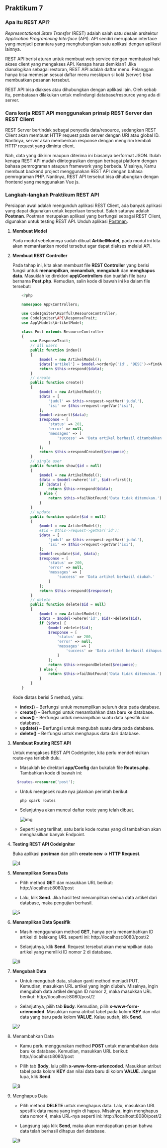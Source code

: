 
## Praktikum 7

### Apa itu REST API?

_Representational State Transfer_ (REST) adalah salah satu desain arsitektur _Application Programming Interface_ (API). API sendiri merupakan interface yang menjadi perantara yang menghubungkan satu aplikasi dengan aplikasi lainnya.

REST API berisi aturan untuk membuat web service dengan membatasi hak akses client yang mengakses API. Kenapa harus demikian? Jika dianalogikan sebagai restoran, REST API adalah daftar menu. Pelanggan hanya bisa memesan sesuai daftar menu meskipun si koki (server) bisa membuatkan pesanan tersebut.

REST API bisa diakses atau dihubungkan dengan aplikasi lain. Oleh sebab itu, pembatasan dilakukan untuk melindungi database/resource yang ada di server.

### Cara kerja REST API menggunakan prinsip REST Server dan REST Client

REST Server bertindak sebagai penyedia data/resource, sedangkan REST Client akan membuat HTTP request pada server dengan URI atau global ID. Nantinya, server akan memberikan response dengan mengirim kembali HTTP request yang diminta client.

Nah, data yang dikirim maupun diterima ini biasanya berformat JSON. Itulah kenapa REST API mudah diintegrasikan dengan berbagai platform dengan bahasa pemrograman ataupun framework yang berbeda. Misalnya, Kamu membuat backend project menggunakan REST API dengan bahasa pemrograman PHP. Nantinya, REST API tersebut bisa dihubungkan dengan frontend yang menggunakan Vue js.

### Langkah-langkah Praktikum REST API

Persiapan awal adalah mengunduh aplikasi REST Client, ada banyak aplikasi yang dapat digunakan untuk keperluan tersebut. Salah satunya adalah **Postman**. Postman merupakan aplikasi yang berfungsi sebagai REST Client, digunakan untuk testing REST API. Unduh aplikasi [Postman](https://www.postman.com/downloads/).

1. **Membuat Model**

   Pada modul sebelumnya sudah dibuat **ArtikelModel**, pada modul ini kita akan memanfaatkan model tersebut agar dapat diakses melalui API.

2. **Membuat REST Controller**

   Pada tahap ini, kita akan membuat file **REST Controller** yang berisi fungsi untuk **menampilkan**, **menambah**, **mengubah** dan **menghapus data**. Masuklah ke direktori **app\Controllers** dan buatlah file baru bernama **Post.php**. Kemudian, salin kode di bawah ini ke dalam file tersebut:

   ```php
       <?php

       namespace App\Controllers;

       use CodeIgniter\RESTful\ResourceController;
       use CodeIgniter\API\ResponseTrait;
       use App\Models\ArtikelModel;

       class Post extends ResourceController
       {
           use ResponseTrait;
           // all users
           public function index()
           {
               $model = new ArtikelModel();
               $data['artikel'] = $model->orderBy('id', 'DESC')->findAll();
               return $this->respond($data);
           }
           // create
           public function create()
           {
               $model = new ArtikelModel();
               $data = [
                   'judul' => $this->request->getVar('judul'),
                   'isi' => $this->request->getVar('isi'),
               ];
               $model->insert($data);
               $response = [
                   'status' => 201,
                   'error' => null,
                   'messages' => [
                       'success' => 'Data artikel berhasil ditambahkan.'
                   ]
               ];
               return $this->respondCreated($response);
           }
           // single user
           public function show($id = null)
           {
               $model = new ArtikelModel();
               $data = $model->where('id', $id)->first();
               if ($data) {
                   return $this->respond($data);
               } else {
                   return $this->failNotFound('Data tidak ditemukan.');
               }
           }
           // update
           public function update($id = null)
           {
               $model = new ArtikelModel();
               #$id = $this->request->getVar('id');
               $data = [
                   'judul' => $this->request->getVar('judul'),
                   'isi' => $this->request->getVar('isi'),
               ];
               $model->update($id, $data);
               $response = [
                   'status' => 200,
                   'error' => null,
                   'messages' => [
                       'success' => 'Data artikel berhasil diubah.'
                   ]
               ];
               return $this->respond($response);
           }
           // delete
           public function delete($id = null)
           {
               $model = new ArtikelModel();
               $data = $model->where('id', $id)->delete($id);
               if ($data) {
                   $model->delete($id);
                   $response = [
                       'status' => 200,
                       'error' => null,
                       'messages' => [
                           'success' => 'Data artikel berhasil dihapus.'
                       ]
                   ];
                   return $this->respondDeleted($response);
               } else {
                   return $this->failNotFound('Data tidak ditemukan.');
               }
           }
       }
   ```

   Kode diatas berisi 5 method, yaitu:

   - **index()** – Berfungsi untuk menampilkan seluruh data pada database.
   - **create()** – Berfungsi untuk menambahkan data baru ke database.
   - **show()** – Berfungsi untuk menampilkan suatu data spesifik dari database.
   - **update()** – Berfungsi untuk mengubah suatu data pada database.
   - **delete()** – Berfungsi untuk menghapus data dari database.

3. **Membuat Routing REST API**

   Untuk mengakses REST API CodeIgniter, kita perlu mendefinisikan route-nya terlebih dulu.

   - Masuklah ke direktori **app/Config** dan bukalah file **Routes.php**. Tambahkan kode di bawah ini:

   ```php
     $routes->resource('post');
   ```

   - Untuk mengecek route nya jalankan perintah berikut:

     ```
     php spark routes
     ```

   - Selanjutnya akan muncul daftar route yang telah dibuat.

     ![img]()

   - Seperti yang terlihat, satu baris kode routes yang di tambahkan akan menghasilkan banyak Endpoint.

4. **Testing REST API CodeIgniter**

   Buka aplikasi **postman** dan pilih **create new → HTTP Request**.

   ![4]()
5. **Menampilkan Semua Data**

   - Pilih method **GET** dan masukkan URL berikut: http://localhost:8080/post

   - Lalu, klik **Send**. Jika hasil test menampilkan semua data artikel dari database, maka pengujian berhasil.

   ![5]()

6. **Menampilkan Data Spesifik**

   - Masih menggunakan method **GET**, hanya perlu menambahkan ID artikel di belakang URL seperti ini: http://localhost:8080/post/2

   - Selanjutnya, klik **Send**. Request tersebut akan menampilkan data artikel yang memiliki ID nomor 2 di database.

   ![6]()

7. **Mengubah Data**

   - Untuk mengubah data, silakan ganti method menjadi PUT. Kemudian, masukkan URL artikel yang ingin diubah. Misalnya, ingin mengubah data artikel dengan ID nomor 2, maka masukkan URL berikut: http://localhost:8080/post/2

   - Selanjutnya, pilih tab **Body**. Kemudian, pilih **x-www-form-uriencoded**. Masukkan nama atribut tabel pada kolom **KEY** dan nilai data yang baru pada kolom **VALUE**. Kalau sudah, klik **Send**.

   ![7]()

8. Menambahkan Data

   - Kamu perlu menggunakan method **POST** untuk menambahkan data baru ke database. Kemudian, masukkan URL berikut: http://localhost:8080/post

   - Pilih tab **Body**, lalu pilih **x-www-form-uriencoded**. Masukkan atribut tabel pada kolom **KEY** dan nilai data baru di kolom **VALUE**. Jangan lupa, klik **Send**.

   ![8]()

9. Menghapus Data

   - Pilih method **DELETE** untuk menghapus data. Lalu, masukkan URL spesifik data mana yang ingin di hapus. Misalnya, ingin menghapus data nomor 4, maka URL-nya seperti ini: http://localhost:8080/post/2

   - Langsung saja klik **Send**, maka akan mendapatkan pesan bahwa data telah berhasil dihapus dari database.

   ![9]()


